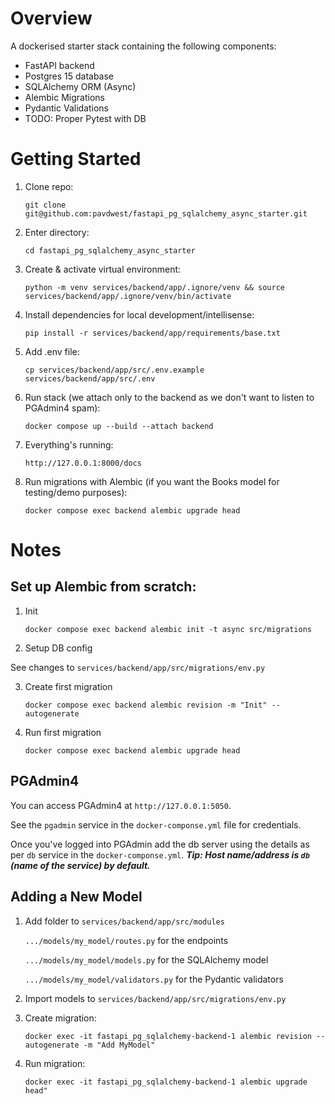 # Overview

A dockerised starter stack containing the following components:

* FastAPI backend
* Postgres 15 database
* SQLAlchemy ORM (Async)
* Alembic Migrations
* Pydantic Validations
* TODO: Proper Pytest with DB

# Getting Started

1. Clone repo:

    ```git clone git@github.com:pavdwest/fastapi_pg_sqlalchemy_async_starter.git```

2. Enter directory:

    ```cd fastapi_pg_sqlalchemy_async_starter```

3. Create & activate virtual environment:

    ```python -m venv services/backend/app/.ignore/venv && source services/backend/app/.ignore/venv/bin/activate```

4. Install dependencies for local development/intellisense:

    ```pip install -r services/backend/app/requirements/base.txt```

5. Add .env file:

    ```cp services/backend/app/src/.env.example services/backend/app/src/.env```

6. Run stack (we attach only to the backend as we don't want to listen to PGAdmin4 spam):

    ```docker compose up --build --attach backend```

7. Everything's running:

    ```http://127.0.0.1:8000/docs```

8. Run migrations with Alembic (if you want the Books model for testing/demo purposes):

     ```docker compose exec backend alembic upgrade head```

# Notes

## Set up Alembic from scratch:

1. Init

    ```docker compose exec backend alembic init -t async src/migrations```

2. Setup DB config

See changes to ```services/backend/app/src/migrations/env.py```

3. Create first migration

    ```docker compose exec backend alembic revision -m "Init" --autogenerate```

4. Run first migration

     ```docker compose exec backend alembic upgrade head```

## PGAdmin4

You can access PGAdmin4 at ```http://127.0.0.1:5050```.

See the `pgadmin` service in the ```docker-componse.yml``` file for credentials.

Once you've logged into PGAdmin add the db server using the details as per `db` service in the ```docker-componse.yml```. **_Tip: Host name/address is `db` (name of the service) by default._**

## Adding a New Model

1. Add folder to ```services/backend/app/src/modules```

    `.../models/my_model/routes.py`         for the endpoints

    `.../models/my_model/models.py`         for the SQLAlchemy model

    `.../models/my_model/validators.py`     for the Pydantic validators

2. Import models to ```services/backend/app/src/migrations/env.py```

3. Create migration:

    ```docker exec -it fastapi_pg_sqlalchemy-backend-1 alembic revision --autogenerate -m "Add MyModel"```

4. Run migration:

    ```docker exec -it fastapi_pg_sqlalchemy-backend-1 alembic upgrade head"```
